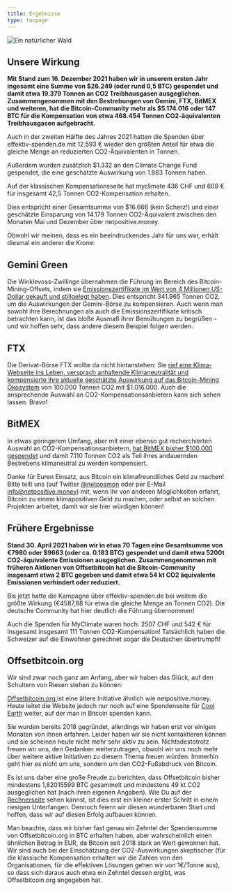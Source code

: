 ```yaml
---
title: Ergebnisse
type: tocpage
---
```


![Ein natürlicher Wald](images/forest-931706_640.jpg)

## Unsere Wirkung

**Mit Stand zum 16. Dezember 2021 haben wir in unserem ersten Jahr ingesamt eine Summe von  \$26.249 (oder rund 0,5 BTC) gespendet und damit etwa 19.379 Tonnen an CO2 Treibhausgasen ausgeglichen. Zusammengenommen mit den Bestrebungen von Gemini, FTX, BitMEX und weiteren, hat die Bitcoin-Community mehr als \$5.174.016 oder 147 BTC für die Kompensation von etwa 468.454 Tonnen CO2-äquivalenten Treibhausgasen aufgebracht.**

Auch in der zweiten Hälfte des Jahres 2021 hatten die Spenden über effektiv-spenden.de mit 12.593 € wieder den größten Anteil für etwa die gleiche Menge an reduzierten CO2-Äquivalenten in Tonnen. 

Außerdem wurden zusätzlich \$1.332 an den Climate Change Fund gespendet, die eine geschätzte Auswirkung von 1.883 Tonnen haben.

Auf der klassischen Kompensationsseite hat myclimate 436 CHF und 609 € für insgesamt 42,5 Tonnen CO2-Kompensation erhalten. 

Dies entspricht einer Gesamtsumme von \$16.666 (kein Scherz!) und einer geschätzte Einsparung von 14.179 Tonnen CO2-Äquivalent zwischen den Monaten Mai und Dezember über netpositive.money.

Obwohl wir meinen, dass es ein beeindruckendes Jahr für uns war, erhält diesmal ein anderer die Krone:

## Gemini Green

Die Winklevoss-Zwillinge übernahmen die Führung im Bereich des Bitcoin-Mining-Offsets, indem sie [Emissionszertifikate im Wert von 4 Millionen US-Dollar gekauft und stillgelegt haben](https://www.gemini.com/blog/introducing-gemini-green-offsetting-bitcoin-carbon-emissions). Dies entspricht 341.965 Tonnen CO2, um die Auswirkungen der Gemini-Börse zu kompensieren. Auch wenn man sowohl ihre Berechnungen als auch die Emissionszertifikate kritisch betrachten kann, ist das bloße Ausmaß ihrer Bemühungen zu begrüßen - und wir hoffen sehr, dass andere diesem Beispiel folgen werden.

## FTX

Die Derivat-Börse FTX wollte da nicht hintanstehen: Sie [rief eine Klima-Webseite ins Leben, versprach anhaltende Klimaneutralität und kompensierte ihre aktuelle geschätzte Auswirkung auf das Bitcoin-Mining Ökosystem](https://www.ftx-climate.com/offsets) von 100.000 Tonnen CO2 mit \$1.016.000. Auch die ansprechende Auswahl an CO2-Kompensationsanbietern kann sich sehen lassen. Bravo!

## BitMEX

In etwas geringerem Umfang, aber mit einer ebenso gut recherchierten Auswahl an CO2-Kompensationsanbietern, [hat BitMEX bisher $100.000 gespendet](https://blog.bitmex.com/why-weve-gone-carbon-neutral-and-why-thats-not-enough/) und damit 7.110 Tonnen CO2 als Teil ihres andauernden Bestrebens klimaneutral zu werden kompensiert.

Danke für Euren Einsatz, aus Bitcoin ein klimafreundliches Geld zu machen! Bitte teilt uns (auf Twitter [@netposmon](https://twitter.com/netposmon) oder per E-Mail <info@netpositive.money>) mit, wenn Ihr von anderen Möglichkeiten erfahrt, Bitcoin zu einem klimapositiven Geld zu machen, oder selbst an solchen Projekten arbeitet, damit wir sie hier würdigen können!


## Frühere Ergebnisse

**Stand 30. April 2021 haben wir in etwa 70 Tagen eine Gesamtsumme von €7980 oder $9663 (oder ca. 0.183 BTC) gespendet und damit etwa 5200t CO2-äquivalente Emissionen ausgeglichen. Zusammengenommen mit früheren Aktionen von Offsetbitcoin hat die Bitcoin-Community insgesamt etwa 2 BTC gegeben und damit etwa 54 kt CO2 äquivalente Emissionen verhindert oder reduziert.**

Bis jetzt hatte die Kampagne über effektiv-spenden.de bei weitem die größte Wirkung (€4587,88 für etwa die gleiche Menge an Tonnen CO2). Die deutsche Community hat hier deutlich die Führung übernommen!

Auch die Spenden für MyClimate waren hoch: 2507 CHF und 542 € für insgesamt insgesamt 111 Tonnen CO2-Kompensation! Tatsächlich haben die Schweizer auf die Einwohner gerechnet sogar die Deutschen übertrumpft!



## Offsetbitcoin.org

Wir sind zwar noch ganz am Anfang, aber wir haben das Glück, auf den Schultern von Riesen stehen zu können:

[Offsetbitcoin.org ](http://offsetbitcoin.org/) ist eine ältere Initiative ähnlich wie netpositive.money. Heute leitet die Website jedoch nur noch auf eine Spendenseite für [Cool Earth](https://www.coolearth.org/) weiter, auf der man in Bitcoin spenden kann.

Sie wurden bereits 2018 gegründet, allerdings wir haben erst vor einigen Monaten von ihnen erfahren. Leider haben wir sie nicht kontaktieren können und sie scheinen heute nicht mehr sehr aktiv zu sein. Nichtsdestotrotz freuen wir uns, den Gedanken weiterzutragen, obwohl wir uns noch mehr über weitere aktive Initiativen zu diesem Thema freuen würden. Immerhin geht hier es nicht um uns, sondern um den CO2-Fußabdruck von Bitcoin.

Es ist uns daher eine große Freude zu berichten, dass Offsetbitcoin bisher mindestens 1,82015599 BTC gesammelt und mindestens 49 kt CO2 ausgeglichen hat (nach ihren eigenen Angaben). Wie Du auf der [Rechnerseite](de/calculator) sehen kannst, ist dies erst ein kleiner erster Schritt in einem riesigen Unterfangen. Dennoch feiern wir diesen wunderbaren Start und hoffen, dass wir auf diesen Erfolg aufbauen können.

Man beachte, dass wir bisher fast genau ein Zehntel der Spendensumme von Offsetbitcoin.org in BTC erhalten haben, aber wahrscheinlich einen ähnlichen Betrag in EUR, da Bitcoin seit 2018 stark an Wert gewonnen hat. Wir sind auch bei der Einschätzung der CO2-Auswirkungen skeptischer (für die klassische Kompensation erhalten wir die Zahlen von den Organisationen, für die effektiven Lösungen gehen wir von 1€/Tonne aus), so dass sich daraus auch etwa ein Zehntel dessen ergibt, was Offsetbitcoin.org angegeben hat.


